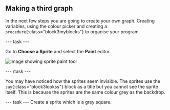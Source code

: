## Making a third graph

In the next few steps you are going to create your own graph. Creating variables, using the colour picker and creating a `procedure`{:class="block3myblocks"} to organise your program.

--- task ---

Go to **Choose a Sprite** and select the **Paint** editor.

![Image showing sprite paint tool](images/electricity-paint-editor.gif)

--- /task ---

You may have noticed how the sprites seem invisible. The sprites use the `say`{:class="block3lookss"} block as a title but you cannot see the sprite itself. This is because the sprites are the same colour grey as the backdrop.

--- task ---
Create a sprite which is a grey square.
